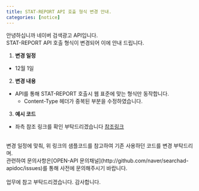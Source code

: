 ```yaml
---
title: STAT-REPORT API 호출 형식 변경 안내.
categories: [notice]
---
```


안녕하십니까 네이버 검색광고 API입니다.<br>
STAT-REPORT API 호출 형식이 변경되어 이에 안내 드립니다.

1. **변경 일정**
  - 12월 1일
2. **변경 내용**
  - API를 통해 STAT-REPORT 호출시 웹 표준에 맞는 형식만 동작합니다.
    - Content-Type 헤더가 중복된 부분을 수정하였습니다.
3. **예시 코드**
  - 좌측 참조 링크를 확인 부탁드리겠습니다 [참조링크](https://github.com/naver/searchad-apidoc/pull/1248/commits/73a5d37c4adceaa653822e1038f1c301d364d5e7)<br>
<br>
변경 일정에 맞춰, 위 링크의 샘플코드를 참고하여 기존 사용하던 코드를 변경 부탁드리며.<br>
관련하여 문의사항은[OPEN-API 문의채널](http://github.com/naver/searchad-apidoc/issues)를 통해 사전에 문의해주시기 바랍니다.
<br>
<br>
업무에 참고 부탁드리겠습니다.
감사합니다.